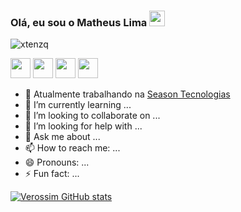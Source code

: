 ### Olá, eu sou o Matheus Lima <img src="https://media.giphy.com/media/hvRJCLFzcasrR4ia7z/giphy.gif" width="25px"></a>

<p align="left"> <img src="https://komarev.com/ghpvc/?username=verossim&label=Profile%20views&color=0e75b6&style=flat" alt="xtenzq" /> </p

<a href="https://twitter.com/matheuslc_" target="blank"><img height="32" width="32" src="https://unpkg.com/simple-icons@v5/icons/twitter.svg" /></a>
<a href="https://linkedin.com/in/matheus-c-lima" target="blank"><img height="32" width="32" src="https://unpkg.com/simple-icons@v5/icons/linkedin.svg" /></a>
<a href="https://instagram.com/matheuslc_" target="blank"><img height="32" width="32" src="https://unpkg.com/simple-icons@v5/icons/twitter.svg" /></a>
<a href="https://profile.codersrank.io/user/verossim" target="blank"><img height="32" width="32" src="https://unpkg.com/simple-icons@v5/icons/codersrank.svg" /></a>
<br />

- 🔭 Atualmente trabalhando na [Season Tecnologias](https://www.season.com.br/)
- 🌱 I’m currently learning ...
- 👯 I’m looking to collaborate on ...
- 🤔 I’m looking for help with ...
- 💬 Ask me about ...
- 📫 How to reach me: ...
- 😄 Pronouns: ...
- ⚡ Fun fact: ...


[![Verossim GitHub stats](https://github-readme-stats.vercel.app/api?username=verossim&show_icons=true&theme=dracula)
](https://github.com/anuraghazra/github-readme-stats)

